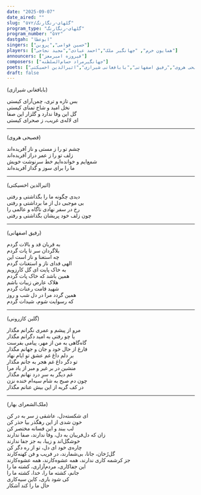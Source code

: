 ```yaml
---
date: "2025-09-07"
date_aired: ""
slug: "گلهای-رنگارنگ/۵۷۲"
program_type: "گلهای-رنگارنگ"
program_number: "۵۷۲"
dastgah: "ابوعطا"
singers: ["حسین قوامی","پروین"]
players: ["همایون خرم", "جهانگیر ملک","احمد عبادی","مجید نجاحی"]
announcers: ["فیروزه امیرمعز"]
composers: ["جهانگیرمراد حسام‌السلطنه"]
poets: ["ملک‌الشعرای بهار","گلبن کازرونی","فصیحی هروی","رفیق اصفهانی","بابافغانی شیرازی","اثیرالدین اخسیکتی"]
draft: false
---
```



(بابافغانی شیرازی)  

بس تازه و تری، چمن‌آرای کیستی  
نخل امید و شاخ تمنای کیستی  
گل این وفا ندارد و گلزار این صفا  
ای لاله‌ی غریب، ز صحرای کیستی

---

(فصیحی هروی)

چشم تو را ز مستی و ناز آفریده‌اند  
زلف تو را ز عمر دراز آفریده‌اند  
شمع‌ایم و خوانده‌ایم خط سرنوشت خویش  
ما را برای سوز و گداز آفریده‌اند

---

(اثیرالدین اخسیکتی)

دیدی چگونه ما را بگذاشتی و رفتی  
بی موجبی دل از ما برداشتی و رفتی  
رخ در سفر نهادی ناگاه و عالمی را  
چون زلف خود پریشان بگذاشتی و رفتی

---

(رفیق اصفهانی)

به قربان قد و بالات گردم  
بلاگردان سر تا پات گردم  
چه استغنا و ناز است این  
الهی فدای ناز و استغنات گردم  
به خاک پایت ای گل کآرزویم  
همین باشد که خاک پات گردم  
هلاک عارض زیبات باشم  
شهید قامت رعنات گردم  
همین گردد مرا در دل شب و روز  
که رسوایت شوم، شیدات گردم

---

(گلبن کازرونی)

مرو از پیشم و عمری نگرانم مگذار  
یا چو رفتی به امید دگرانم مگذار  
گاه‌گاهی به من از مهر، پیامی بفرست  
فارغ از حال خود و جان و جهانم مگذار  
بر دلم داغ غم عشق تو ایام نهاد  
تو دگر داغ غم هجر به جانم مگذار  
منشین در بر غیر و مبر از یاد مرا  
غم دیگر به سرِ درد نهانم مگذار  
چون دم صبح به شام سیه‌ام خنده نزن  
در کف گریه از این بیش عنانم مگذار

---

(ملک‌الشعرای بهار)

ای شکسته‌دل، عاشقی ز سر به در کن  
خون شدی از این رهگذر بیا حذر کن  
لب ببند و این فسانه مختصر کن  
زان که دل‌فریبان به دل، وفا ندارند، صفا ندارند  
خوشگل‌اند و زیبا، به جز جفا ندارند  
چاره‌ی خود ای دل، تو از ره دگر کن  
گل‌رُخان، جانا، بی‌شمارند، در فریب و فن کهنه‌کارند  
جز کرشمه کاری ندارند، همه عشوه‌کارند، همه عشوه‌کارند  
این جفاکاری، مردم‌آزاری، کشته ما را  
جانم، کشته ما را، خدا، کشته ما را  
کی شود باری، کاین سیه‌کاری  
حال ما را کند آشکار  
